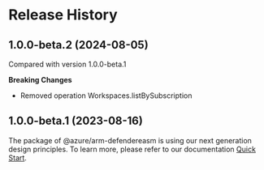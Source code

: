 # Release History
    
## 1.0.0-beta.2 (2024-08-05)
Compared with version 1.0.0-beta.1
    
**Breaking Changes**

  - Removed operation Workspaces.listBySubscription
    
    
## 1.0.0-beta.1 (2023-08-16)

The package of @azure/arm-defendereasm is using our next generation design principles. To learn more, please refer to our documentation [Quick Start](https://aka.ms/azsdk/js/mgmt/quickstart).
